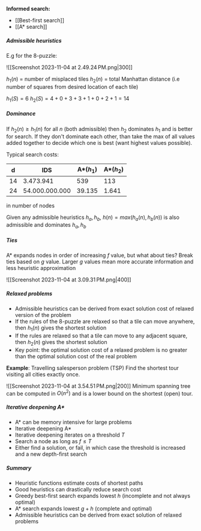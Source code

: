 **Informed search:**
* [[Best-first search]]
* [[A* search]]

##### Admissible heuristics

E.g for the 8-puzzle:

![[Screenshot 2023-11-04 at 2.49.24 PM.png|300]]

$h_1(n)$ = number of misplaced tiles
$h_2(n)$ = total Manhattan distance (i.e number of squares from desired location of each tile)

$h_1(S) = 6$
$h_2(S) = 4+0+3+3+1+0+2+1 = 14$

##### Dominance

If $h_2(n) \geq h_1(n)$ for all $n$ (both admissible) then $h_2$ dominates $h_1$ and is better for search.
If they don't dominate each other, than take the max of all values added together to decide which one is best (want highest values possible).

Typical search costs:

d | IDS | A*($h_1$) | A*($h_2$)
---|--|---|--
14 | 3.473.941 | 539 | 113
24 | 54.000.000.000|39.135 | 1.641

in number of nodes

Given any admissible heuristics $h_a, h_b$,
$h(n) = max(h_a(n), h_b(n))$
is also admissible and dominates $h_a,h_b$

##### Ties

A* expands nodes in order of increasing $f$ value, but what about ties? Break ties based on $g$ value. 
Larger $g$ values mean more accurate information and less heuristic approximation

![[Screenshot 2023-11-04 at 3.09.31 PM.png|400]]

##### Relaxed problems
* Admissible heuristics can be derived from exact solution cost of relaxed version of the problem
* If the rules of the 8-puzzle are relaxed so that a tile can move anywhere, then $h_1(n)$ gives the shortest solution
* If the rules are relaxed so that a tile can move to any adjacent square, then $h_2(n)$ gives the shortest solution
* Key point: the optimal solution cost of a relaxed problem is no greater than the optimal solution cost of the real problem

**Example**:
Travelling salesperson problem (TSP)
Find the shortest tour visiting all cities exactly once.

![[Screenshot 2023-11-04 at 3.54.51 PM.png|200]]
Minimum spanning tree can be computed in $O(n^2)$ and is a lower bound on the shortest (open) tour.

##### Iterative deepening A*
* A* can be memory intensive for large problems
* Iterative deepening A*
* Iterative deepening iterates on a threshold $T$ 
* Search a node as long as $f \leq T$
* Either find a solution, or fail, in which case the threshold is increased and a new depth-first search

##### Summary
* Heuristic functions estimate costs of shortest paths
* Good heuristics can drastically reduce search cost
* Greedy best-first search expands lowest $h$ (incomplete and not always optimal)
* A* search expands lowest $g+ h$ (complete and optimal)
* Admissible heuristics can be derived from exact solution of relaxed problems